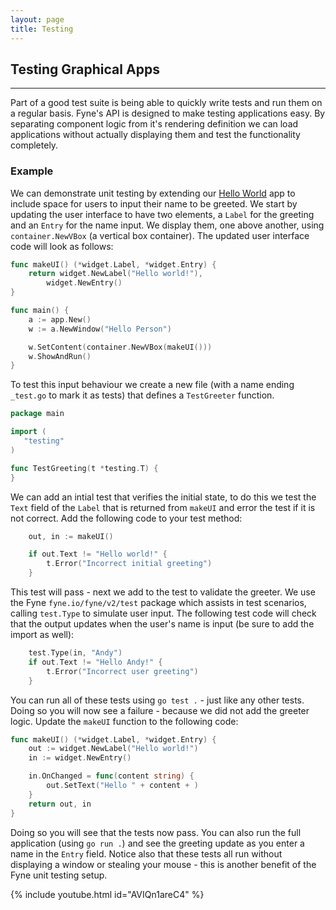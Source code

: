 ```yaml
---
layout: page
title: Testing
---
```


## Testing Graphical Apps

---

Part of a good test suite is being able to quickly write tests and run them on a regular basis.
Fyne's API is designed to make testing applications easy. By separating component logic from it's rendering definition we can load applications without actually displaying them and test the functionality completely.

### Example

We can demonstrate unit testing by extending our [Hello World](/started/hello)
app to include space for users to input their name to be greeted.
We start by updating the user interface to have two elements,
a `Label` for the greeting and an `Entry` for the name input.
We display them, one above another, using `container.NewVBox` (a
vertical box container). The updated user interface code will look as follows:

```go
func makeUI() (*widget.Label, *widget.Entry) {
	return widget.NewLabel("Hello world!"),
		widget.NewEntry()
}

func main() {
	a := app.New()
	w := a.NewWindow("Hello Person")

	w.SetContent(container.NewVBox(makeUI()))
	w.ShowAndRun()
}
```

To test this input behaviour we create a new file (with a name ending
 `_test.go` to mark it as tests) that defines a `TestGreeter` function.

 ```go
 package main

import (
	"testing"
)

func TestGreeting(t *testing.T) {
}
```

We can add an intial test that verifies the initial state, to do this
we test the `Text` field of the `Label` that is returned from `makeUI`
and error the test if it is not correct. Add the following code to your test method:

```go
	out, in := makeUI()

	if out.Text != "Hello world!" {
		t.Error("Incorrect initial greeting")
	}
```

This test will pass - next we add to the test to validate the greeter.
We use the Fyne `fyne.io/fyne/v2/test` package which assists in
test scenarios, calling `test.Type` to simulate user input.
The following test code will check that the output updates when the
user's name is input (be sure to add the import as well):

```go
	test.Type(in, "Andy")
	if out.Text != "Hello Andy!" {
		t.Error("Incorrect user greeting")
	}
```

You can run all of these tests using `go test .` - just like any other tests.
Doing so you will now see a failure - because we did not add the greeter logic. Update the `makeUI` function to the following code:

```go
func makeUI() (*widget.Label, *widget.Entry) {
	out := widget.NewLabel("Hello world!")
	in := widget.NewEntry()

	in.OnChanged = func(content string) {
		out.SetText("Hello " + content + )
	}
	return out, in
}
```

Doing so you will see that the tests now pass. You can also run the
full application (using `go run .`) and see the greeting update as
you enter a name in the `Entry` field.
Notice also that these tests all run without displaying a window
or stealing your mouse - this is another benefit of the Fyne unit
testing setup.

{% include youtube.html id="AVIQn1areC4" %}

